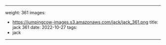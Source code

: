 
---
weight: 361
images:
- https://jumpingcow-images.s3.amazonaws.com/jack/jack_361.png
title: jack 361
date: 2022-10-27
tags:
- jack
---
